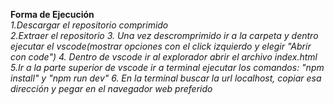<strong>Forma de Ejecución </strong> <br>
*1.Descargar el repositorio comprimido <br>*
*2.Extraer el repositorio*
*3. Una vez descromprimido ir a la carpeta y dentro ejecutar el vscode(mostrar opciones con el click izquierdo y elegir "Abrir con code")*
*4. Dentro de vscode ir al explorador abrir el archivo index.html*
*5.Ir a la parte superior de vscode ir a terminal ejecutar los comandos: "npm install" y  "npm run dev"*
*6. En la terminal buscar la url localhost, copiar esa dirección y pegar en el navegador web preferido*






